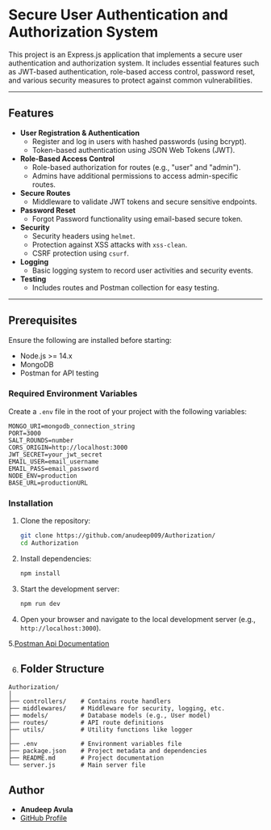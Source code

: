 # Secure User Authentication and Authorization System

This project is an Express.js application that implements a secure user authentication and authorization system. It includes essential features such as JWT-based authentication, role-based access control, password reset, and various security measures to protect against common vulnerabilities.

---

## Features

- **User Registration & Authentication**
  - Register and log in users with hashed passwords (using bcrypt).
  - Token-based authentication using JSON Web Tokens (JWT).
- **Role-Based Access Control**
  - Role-based authorization for routes (e.g., "user" and "admin").
  - Admins have additional permissions to access admin-specific routes.
- **Secure Routes**
  - Middleware to validate JWT tokens and secure sensitive endpoints.
- **Password Reset**
  - Forgot Password functionality using email-based secure token.
- **Security**
  - Security headers using `helmet`.
  - Protection against XSS attacks with `xss-clean`.
  - CSRF protection using `csurf`.
- **Logging**
  - Basic logging system to record user activities and security events.
- **Testing**
  - Includes routes and Postman collection for easy testing.

---

## Prerequisites

Ensure the following are installed before starting:
- Node.js >= 14.x
- MongoDB
- Postman for API testing

### Required Environment Variables

Create a `.env` file in the root of your project with the following variables:

```plaintext
MONGO_URI=mongodb_connection_string
PORT=3000
SALT_ROUNDS=number
CORS_ORIGIN=http://localhost:3000
JWT_SECRET=your_jwt_secret
EMAIL_USER=email_username
EMAIL_PASS=email_password
NODE_ENV=production
BASE_URL=productionURL
```

### Installation

1. Clone the repository:
   ```bash
   git clone https://github.com/anudeep009/Authorization/
   cd Authorization
   ```

2. Install dependencies:
   ```bash
   npm install
   ```

3. Start the development server:
   ```bash
   npm run dev
   ```

4. Open your browser and navigate to the local development server (e.g., `http://localhost:3000`).

5.[Postman Api Documentation](https://documenter.getpostman.com/view/34250853/2sAYJ1j2CX)

6. ## Folder Structure

```
Authorization/
│
├── controllers/    # Contains route handlers
├── middlewares/    # Middleware for security, logging, etc.
├── models/         # Database models (e.g., User model)
├── routes/         # API route definitions
├── utils/          # Utility functions like logger
│
├── .env            # Environment variables file
├── package.json    # Project metadata and dependencies
├── README.md       # Project documentation
└── server.js       # Main server file

```

## Author

- **Anudeep Avula**  
- [GitHub Profile](https://github.com/anudeep009/Authorization/)
